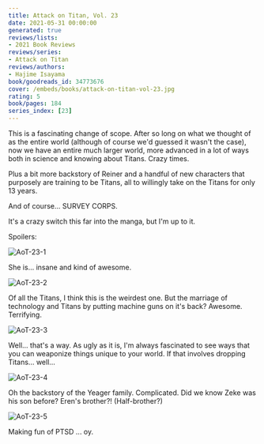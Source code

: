 ```yaml
---
title: Attack on Titan, Vol. 23
date: 2021-05-31 00:00:00
generated: true
reviews/lists:
- 2021 Book Reviews
reviews/series:
- Attack on Titan
reviews/authors:
- Hajime Isayama
book/goodreads_id: 34773676
cover: /embeds/books/attack-on-titan-vol-23.jpg
rating: 5
book/pages: 184
series_index: [23]
---
```

This is a fascinating change of scope. After so long on what we thought of as the entire world (although of course we'd guessed it wasn't the case), now we have an entire much larger world, more advanced in a lot of ways both in science and knowing about Titans. Crazy times.  

Plus a bit more backstory of Reiner and a handful of new characters that purposely are training to be Titans, all to willingly take on the Titans for only 13 years.  

<!--more-->

And of course... SURVEY CORPS.  

It's a crazy switch this far into the manga, but I'm up to it.  

Spoilers:  

![AoT-23-1](/embeds/books/attachments/aot-23-1.png)  

She is... insane and kind of awesome.  

![AoT-23-2](/embeds/books/attachments/aot-23-2.png)  

Of all the Titans, I think this is the weirdest one. But the marriage of technology and Titans by putting machine guns on it's back? Awesome. Terrifying.  

![AoT-23-3](/embeds/books/attachments/aot-23-3.png)  

Well... that's a way. As ugly as it is, I'm always fascinated to see ways that you can weaponize things unique to your world. If that involves dropping Titans... well...  

![AoT-23-4](/embeds/books/attachments/aot-23-4.png)  

Oh the backstory of the Yeager family. Complicated. Did we know Zeke was his son before? Eren's brother?! (Half-brother?)  

![AoT-23-5](/embeds/books/attachments/aot-23-5.png)  

Making fun of PTSD ... oy.
